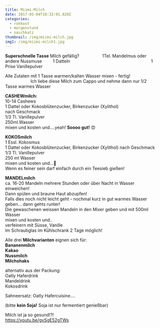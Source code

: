 ```yaml
---
title: Miimi-Milch
date: 2017-05-04T18:32:01.820Z
categories:
  - rohkost
  - morgenstund
  - naschkatz
thumbnail: /img/miimi-milch.jpg
img1: /img/miimi-milch1.jpg
---
```

**Superschnelle Tasse** Milch gefällig?                   1Tel. Mandelmus oder andere Nussmuse         1 Datteln                                                                   1 Prise Vanillepulver

Alle Zutaten mit 1 Tasse warmen/kalten Wasser mixen - fertig!                                             Ich liebe diese Milch zum Cappo und nehme dann nur 1/2 Tasse warmes Wasser

**CASHEWmilch:**\
10-14 Cashews\
1 Dattel oder Kokosblütenzucker, Birkenzucker (Xylithol)\
nach Geschmack\
1/3 Tl. Vanillepulver\
250ml.Wasser\
mixen und kosten und....yeah! **Soooo gut!** 😍

**KOKOSmilch**\
1 Essl. Kokosmus\
1 Dattel oder Kokosblütenzucker, Birkenzucker (Xylithol) nach Geschmack\
1/3 Tl. Vanillepulver\
250 ml Wasser\
mixen und kosten und...🤔\
Wenn es feiner sein darf einfach durch ein Teesieb gießen!

**MANDELmilch**\
ca. 16-20 Mandeln mehrere Stunden oder über Nacht in Wasser einweichen!\
Dann spülen und braune Haut abzupfen!\
Falls dies noch nicht leicht geht - nochmal kurz in gut warmes Wasser
geben... dann gehts runter!\
Die gewaschenen weissen Mandeln in den Mixer geben und mit
500ml Wasser\
mixen und kosten und..\
verfeinern mit Süsse, Vanille\
Im Schraubglas im Kühlschrank 2 Tage möglich!

Alle drei **Milchvarianten** eignen sich für:\
**Bananenmilch\
Kakao\
Nussmilch\
Milchshaks**

alternativ aus der Packung:\
Oatly Haferdrink\
Mandeldrink\
Kokosdrink

Sahneersatz: Oatly Hafercuisine....

\(bitte **kein Soja!** Soja ist nur fermentiert genießbar)

Milch ist ja so gesund!?!\
https://youtu.be/gvSgE52gTWs
